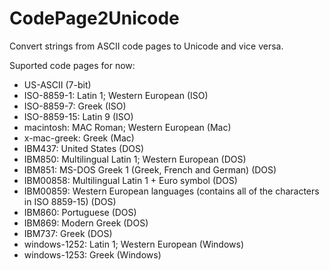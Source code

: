 ﻿# CodePage2Unicode
Convert strings from ASCII code pages to Unicode and vice versa.

Suported code pages for now:
  * US-ASCII (7-bit)
  * ISO-8859-1: Latin 1; Western European (ISO)
  * ISO-8859-7: Greek (ISO)
  * ISO-8859-15: Latin 9 (ISO)
  * macintosh: MAC Roman; Western European (Mac)
  * x-mac-greek: Greek (Mac)
  * IBM437: United States (DOS)
  * IBM850: Multilingual Latin 1; Western European (DOS)
  * IBM851: MS-DOS Greek 1 (Greek, French and German) (DOS)
  * IBM00858: Multilingual Latin 1 + Euro symbol (DOS)
  * IBM00859: Western European languages (contains all of the characters in ISO 8859-15) (DOS)
  * IBM860: Portuguese (DOS)
  * IBM869: Modern Greek (DOS)
  * IBM737: Greek (DOS)
  * windows-1252: Latin 1; Western European (Windows)
  * windows-1253: Greek (Windows)
